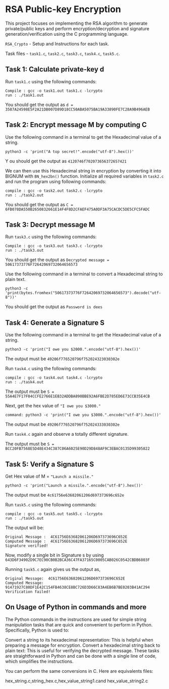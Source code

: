 # RSA Public-key Encryption 

This project focuses on implementing the RSA algorithm to generate private/public keys and perform encryption/decryption and 
signature generation/verification using the C programming language.


`RSA_Crypto` - Setup and Instructions for each task.

Task files - `task1.c`, `task2.c`, `task3.c`, `task4.c`, `task5.c`.

## Task 1: Calculate private-key d

Run `task1.c` using the following commands:
	
	Compile	: gcc -o task1.out task1.c -lcrypto
	run	: ./task1.out
	
You should get the output as `d = 3587A24598E5F2A21DB007D89D18CC50ABA5075BA19A33890FE7C28A9B496AEB`

## Task 2: Encrypt message M by computing C

Use the following command in a terminal to get the Hexadecimal value of a string.
	
	python3 -c 'print("A top secret!".encode("utf-8").hex())'
Y  ou should get the output as `4120746f702073656372657421`
	
We can then use this Hexadecimal string in encryption by converting it into BIGNUM with `BN_hex2bn()` function.
Initialize all required variables in `task2.c` and run the program using following commands:
	
	compile	: gcc -o task2.out task2.c -lcrypto
	run	: ./task2.out
	
You should get the output as `C = 6FB078DA550B2650832661E14F4F8D2CFAEF475A0DF3A75CACDC5DE5CFC5FADC`

## Task 3: Decrypt message M

Run `task3.c` using the following commands:
	
	Compile	: gcc -o task3.out task3.c -lcrypto
	run	: ./task3.out
	
You should get the output as `Decrypted message = 50617373776F72642069732064656573`
	
Use the following command in a terminal to convert a Hexadecimal string to plain text.
	
	python3 -c 'print(bytes.fromhex("50617373776F72642069732064656573").decode("utf-8"))'

You should get the output as `Password is dees`
	
## Task 4: Generate a Signature S

Use the following command in a terminal to get the Hexadecimal value of a string.
	
	python3 -c 'print("I owe you $2000.".encode("utf-8").hex())'

The output must be `49206f776520796f752024323030302e`

Run `task4.c` using the following commands:
	
	compile	: gcc -o task4.out task4.c -lcrypto
	run	: ./task4.out
	
The output must be `S = 55A4E7F17F04CCFE2766E1EB32ADDBA890BBE92A6FBE2D785ED6E73CCB35E4CB`
	
Next, get the hex value of `"I owe you $3000."`
	
	command: python3 -c 'print("I owe you $3000.".encode("utf-8").hex())'

The output must be `49206f776520796f752024333030302e`
	
Run `task4.c` again and observe a totally different signature.
	
The output must be `S = BCC20FB7568E5D48E434C387C06A6025E90D29D848AF9C3EBAC0135D99305822`
	
## Task 5: Verify a Signature S

Get Hex value of M = `"Launch a missile."`
	
	python3 -c 'print("Launch a missile.".encode("utf-8").hex())'

The output must be `4c61756e63682061206d697373696c652e`
	
Run `task5.c` using the following commands:
	
	compile	: gcc -o task5.out task5.c -lcrypto
	run	: ./task5.out

The output will be: 
	
 	Original Message :  4C61756E63682061206D697373696C652E
	Computed Message :  4C61756E63682061206D697373696C652E
	Signature verified!
	
Now, modify a single bit in Signature s by using `643D6F34902D9C7EC90CB0B2BCA36C47FA37165C0005CAB026C0542CBDB6803F`
	
Running `task5.c` again gives us the output as,

	Original Message:  4C61756E63682061206D697373696C652E
	Computed Message:  91471927C80DF1E42C154FB4638CE8BC726D3D66C83A4EB6B7BE0203B41AC294
	Verification failed!

## On Usage of Python in commands and more

The Python commands in the instructions are used for simple string manipulation tasks that are quick and convenient to perform in Python. 
Specifically, Python is used to:

Convert a string to its hexadecimal representation: This is helpful when preparing a message for encryption.
Convert a hexadecimal string back to plain text: This is useful for verifying the decrypted message.
These tasks are straightforward in Python and can be done with a single line of code, which simplifies the instructions. 

You can perform the same conversions in C. Here are equivalents files:

hex_string.c,string_hex.c,hex_value_string1.cand hex_value_string2.c
